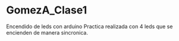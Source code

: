 # GomezA_Clase1
Encendido de leds con arduino
Practica realizada con 4 leds que se encienden de manera sincronica.

